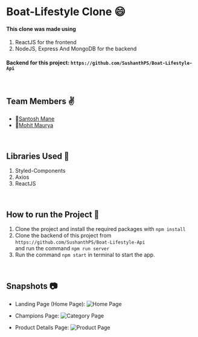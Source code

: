 # Boat-Lifestyle Clone :smile:

#### This clone was made using 
1) ReactJS for the frontend
2) NodeJS, Express And MongoDB for the backend

#### Backend for this project:  `https://github.com/SushanthPS/Boat-Lifestyle-Api`



<br>

## Team Members :v:
- 👤[Santosh Mane](https://github.com/santoshmcode)
- 👤[Mohit Maurya](https://github.com/MohitMaurya)

<br>

## Libraries Used 🌟
1) Styled-Components
2) Axios
3) ReactJS

<br>

## How to run the Project 🤖

1) Clone the project and install the required packages with `npm install`
2) Clone the backend of this project from `https://github.com/SushanthPS/Boat-Lifestyle-Api` <br/> and run the command `npm run server`
4) Run the command `npm start` in terminal to start the app.

<br>

## Snapshots 📷

- Landing Page (Home Page):
![Home Page](https://user-images.githubusercontent.com/35700009/138110802-fca0ecb0-968b-40ad-9b08-581a423262f8.png)

- Champions Page:
![Category Page](https://user-images.githubusercontent.com/35700009/138111008-c3e05fd9-3210-40c3-a3b7-373168ab63be.png)

- Product Details Page:
![Product Page](https://user-images.githubusercontent.com/35700009/138111102-5514f298-cd7b-43e3-a332-320a037d8a76.png)

<br>




